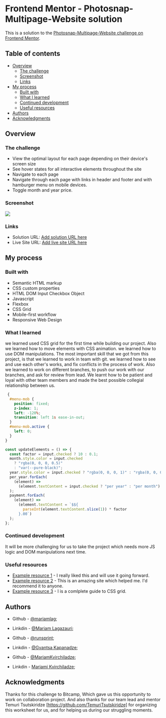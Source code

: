 # Frontend Mentor - Photosnap-Multipage-Website solution

This is a solution to the [Photosnap-Multipage-Website challenge on Frontend Mentor](https://www.frontendmentor.io/challenges/photosnap-multipage-website-nMDSrNmNW).

## Table of contents

- [Overview](#overview)
  - [The challenge](#the-challenge)
  - [Screenshot](#screenshot)
  - [Links](#links)
- [My process](#my-process)
  - [Built with](#built-with)
  - [What I learned](#what-i-learned)
  - [Continued development](#continued-development)
  - [Useful resources](#useful-resources)
- [Authors](#authors)
- [Acknowledgments](#acknowledgments)

## Overview

### The challenge

- View the optimal layout for each page depending on their device's screen size
- See hover states for all interactive elements throughout the site
- Navigate to each page
- Navigate through each page with links in header and footer and with hamburger menu on mobile devices.
- Toggle month and year price.

### Screenshot

![](./screenshot.jpg)

### Links

- Solution URL: [Add solution URL here](https://your-solution-url.com)
- Live Site URL: [Add live site URL here](https://your-live-site-url.com)

## My process

### Built with

- Semantic HTML markup
- CSS custom properties
- HTML DOM Input Checkbox Object
- Javascript
- Flexbox
- CSS Grid
- Mobile-first workflow
- Responsive Web Design

### What I learned

we learned used CSS grid for the first time while building our project. Also we learned how to move elements with CSS animation.
we learned how to use DOM manipulations.
The most important skill that we got from this project, is that we learned to work in team with git. we learned how to see and use each other's works, and fix conflicts in the process of work. Also we learned to work on different branches, to push our work with our branches, and ask for review from lead. We learnt how to be patient and loyal with other team members and made the best possible collegial relationship between us.

```css
 {
  #menu-mob {
    position: fixed;
    z-index: 1;
    left: -120%;
    transition: left 1s ease-in-out;
  }
  #menu-mob.active {
    left: 0;
  }
}
```

```js
const updateElements = () => {
  const factor = input.checked ? 10 : 0.1;
  month.style.color = input.checked
    ? "rgba(0, 0, 0, 0.5)"
    : "var(--pure-black)";
  year.style.color = input.checked ? "rgba(0, 0, 0, 1)" : "rgba(0, 0, 0, 0.5)";
  per_year.forEach(
    (element) =>
      (element.textContent = input.checked ? "per year" : "per month")
  );
  payment.forEach(
    (element) =>
      (element.textContent = `$${
        parseInt(element.textContent.slice(1)) * factor
      }.00`)
  );
};
```

### Continued development

It will be more challenging for us to take the project which needs more JS logic and DOM manipulations next time.

### Useful resources

- [Example resource 1](https://www.openai.com) - I really liked this and will use it going forward.
- [Example resource 2](https://www.developer.mozilla.org) - This is an amazing site which helped me. I'd recommend it to anyone.
- [Example resource 3](https://www.css-tricks.com) - I is a comlplete guide to CSS grid.

## Authors

- Github - [@mariamlag](https://github.com/mariamlag);
- Linkdin - [@Mariam Lagazauri](https://www.linkedin.com/in/mariam-lagazauri-494334208);

- Github - [@runsprint](https://github.com/Runsprint);
- Linkdin - [@Gvantsa Kapanadze](https://www.linkedin.com/in/gvantsa-kapanadze-9955241a6/);

- Github - [@MariamKvirchiladze](https://github.com/MariamKvirchiladze);
- Linkdin - [Mariami Kvirchiladze](https://www.linkedin.com/in/mariami-kvirchiladze-673738252/);

## Acknowledgments

Thanks for this challenge to Bitcamp, Which gave us this opportunity to work on collaboration project. And also thanks for our team lead and mentor Temuri Tsutskiridze [https://github.com/TemuriTsutskiridze] for organizing this worksheet for us, and for helping us during our struggling moments.
